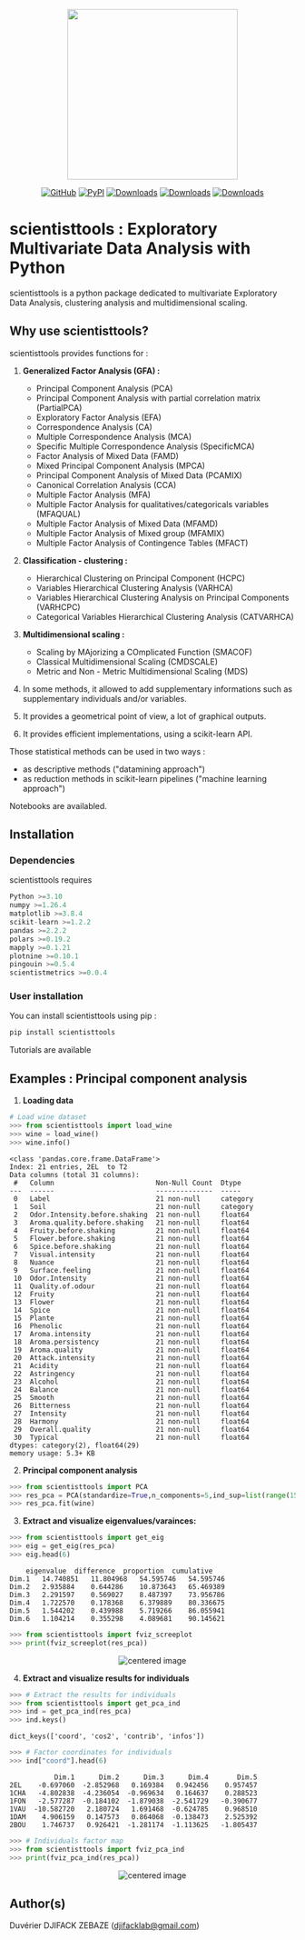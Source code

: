 <p align="center">
    <img src="./figures/scientisttools.svg" height=300></img>
</p>

<div align="center">

[![GitHub](https://shields.io/badge/license-MIT-informational)](https://github.com/enfantbenidedieu/scientisttools/blob/master/LICENSE)
[![PyPI](https://img.shields.io/pypi/v/scientisttools.svg?color=dark-green)](https://pypi.org/project/scientisttools/)
[![Downloads](https://static.pepy.tech/badge/scientisttools)](https://pepy.tech/project/scientisttools)
[![Downloads](https://static.pepy.tech/badge/scientisttools/month)](https://pepy.tech/project/scientisttools)
[![Downloads](https://static.pepy.tech/badge/scientisttools/week)](https://pepy.tech/project/scientisttools)

</div>

# scientisttools : Exploratory Multivariate Data Analysis with Python

scientisttools is a python package dedicated to multivariate Exploratory Data Analysis, clustering analysis and multidimensional scaling.

## Why use scientisttools?

scientisttools provides functions for :

1. **Generalized Factor Analysis (GFA) :** 
    * Principal Component Analysis (PCA)
    * Principal Component Analysis with partial correlation matrix (PartialPCA)
    * Exploratory Factor Analysis (EFA)
    * Correspondence Analysis (CA)
    * Multiple Correspondence Analysis (MCA)
    * Specific Multiple Correspondence Analysis (SpecificMCA)
    * Factor Analysis of Mixed Data (FAMD)
    * Mixed Principal Component Analysis (MPCA)
    * Principal Component Analysis of Mixed Data (PCAMIX)
    * Canonical Correlation Analysis (CCA)
    * Multiple Factor Analysis (MFA)
    * Multiple Factor Analysis for qualitatives/categoricals variables (MFAQUAL)
    * Multiple Factor Analysis of Mixed Data (MFAMD)
    * Multiple Factor Analysis of Mixed group (MFAMIX)
    * Multiple Factor Analysis of Contingence Tables (MFACT)

2. **Classification - clustering :**
    * Hierarchical Clustering on Principal Component (HCPC)
    * Variables Hierarchical Clustering Analysis (VARHCA)
    * Variables Hierarchical Clustering Analysis on Principal Components (VARHCPC)
    * Categorical Variables Hierarchical Clustering Analysis (CATVARHCA)

3. **Multidimensional scaling :**
    * Scaling by MAjorizing a COmplicated Function (SMACOF)
    * Classical Multidimensional Scaling (CMDSCALE)
    * Metric and Non - Metric Multidimensional Scaling (MDS)

4. In some methods, it allowed to add supplementary informations such as supplementary individuals and/or variables.
5. It provides a geometrical point of view, a lot of graphical outputs.
6. It provides efficient implementations, using a scikit-learn API.

Those statistical methods can be used in two ways :
* as descriptive methods ("datamining approach")
* as reduction methods in scikit-learn pipelines ("machine learning approach")

Notebooks are availabled.

## Installation

### Dependencies

scientisttools requires 

```python
Python >=3.10
numpy >=1.26.4
matplotlib >=3.8.4
scikit-learn >=1.2.2
pandas >=2.2.2
polars >=0.19.2
mapply >=0.1.21
plotnine >=0.10.1
pingouin >=0.5.4
scientistmetrics >=0.0.4
```

### User installation

You can install scientisttools using pip :

```python
pip install scientisttools
```

Tutorials are available

## Examples : Principal component analysis

1. **Loading data**

```python
# Load wine dataset
>>> from scientisttools import load_wine
>>> wine = load_wine()
>>> wine.info()
```
```
<class 'pandas.core.frame.DataFrame'>
Index: 21 entries, 2EL  to T2  
Data columns (total 31 columns):
 #   Column                         Non-Null Count  Dtype   
---  ------                         --------------  -----   
 0   Label                          21 non-null     category
 1   Soil                           21 non-null     category
 2   Odor.Intensity.before.shaking  21 non-null     float64 
 3   Aroma.quality.before.shaking   21 non-null     float64 
 4   Fruity.before.shaking          21 non-null     float64 
 5   Flower.before.shaking          21 non-null     float64 
 6   Spice.before.shaking           21 non-null     float64 
 7   Visual.intensity               21 non-null     float64 
 8   Nuance                         21 non-null     float64 
 9   Surface.feeling                21 non-null     float64 
 10  Odor.Intensity                 21 non-null     float64 
 11  Quality.of.odour               21 non-null     float64 
 12  Fruity                         21 non-null     float64 
 13  Flower                         21 non-null     float64 
 14  Spice                          21 non-null     float64 
 15  Plante                         21 non-null     float64 
 16  Phenolic                       21 non-null     float64 
 17  Aroma.intensity                21 non-null     float64 
 18  Aroma.persistency              21 non-null     float64 
 19  Aroma.quality                  21 non-null     float64 
 20  Attack.intensity               21 non-null     float64 
 21  Acidity                        21 non-null     float64 
 22  Astringency                    21 non-null     float64 
 23  Alcohol                        21 non-null     float64 
 24  Balance                        21 non-null     float64 
 25  Smooth                         21 non-null     float64 
 26  Bitterness                     21 non-null     float64 
 27  Intensity                      21 non-null     float64 
 28  Harmony                        21 non-null     float64 
 29  Overall.quality                21 non-null     float64 
 30  Typical                        21 non-null     float64 
dtypes: category(2), float64(29)
memory usage: 5.3+ KB
```


2. **Principal component analysis**

```python
>>> from scientisttools import PCA
>>> res_pca = PCA(standardize=True,n_components=5,ind_sup=list(range(15,21)),quanti_sup=[29,30],quali_sup=[0,1],parallelize=True)
>>> res_pca.fit(wine)
```

3. **Extract and visualize eigenvalues/varainces:**

```python
>>> from scientisttools import get_eig
>>> eig = get_eig(res_pca)
>>> eig.head(6)
```

```
	eigenvalue	difference	proportion	cumulative
Dim.1	14.740851	11.804968	54.595746	54.595746
Dim.2	2.935884	0.644286	10.873643	65.469389
Dim.3	2.291597	0.569027	8.487397	73.956786
Dim.4	1.722570	0.178368	6.379889	80.336675
Dim.5	1.544202	0.439988	5.719266	86.055941
Dim.6	1.104214	0.355298	4.089681	90.145621
```

```python
>>> from scientisttools import fviz_screeplot
>>> print(fviz_screeplot(res_pca))
```
<center>
    <img src="./figures/screeplot.png" alt="centered image"/>
</center>

4. **Extract and visualize results for individuals**

```python
>>> # Extract the results for individuals
>>> from scientisttools import get_pca_ind
>>> ind = get_pca_ind(res_pca)
>>> ind.keys()
```

```
dict_keys(['coord', 'cos2', 'contrib', 'infos'])
```

```python
>>> # Factor coordinates for individuals
>>> ind["coord"].head(6)
```
```
           Dim.1	  Dim.2	     Dim.3	    Dim.4	    Dim.5
2EL	   -0.697060  -2.852968	  0.169384	 0.942456	 0.957457
1CHA   -4.802838  -4.236054	 -0.969634	 0.164637	 0.288523
1FON   -2.577287  -0.184102	 -1.879038	-2.541729	-0.390677
1VAU  -10.582720   2.180724	  1.691468	-0.624785	 0.968510
1DAM	4.906159   0.147573	  0.864068	-0.138473	 2.525392
2BOU	1.746737   0.926421	 -1.281174	-1.113625	-1.805437
```

```python
>>> # Individuals factor map
>>> from scientisttools import fviz_pca_ind
>>> print(fviz_pca_ind(res_pca))
```

<center>
    <img src="./figures/indplot.png" alt="centered image"/>
</center>


## Author(s)

Duvérier DJIFACK ZEBAZE ([djifacklab@gmail.com](djifacklab@gmail.com))
